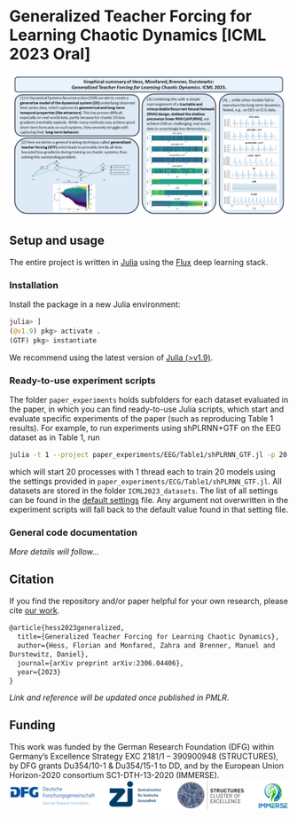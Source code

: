 # **Generalized Teacher Forcing for Learning Chaotic Dynamics [ICML 2023 Oral]**
![](misc/GraphSum_GTF_icml2023.png "Graphical Summary.")

## Setup and usage
The entire project is written in [Julia](https://julialang.org/) using the [Flux](https://fluxml.ai/Flux.jl/stable/) deep learning stack.
### Installation
Install the package in a new Julia environment:
```julia
julia> ]
(@v1.9) pkg> activate .
(GTF) pkg> instantiate
```
We recommend using the latest version of [Julia (>v1.9)](https://julialang.org/downloads/).

### Ready-to-use experiment scripts
The folder `paper_experiments` holds subfolders for each dataset evaluated in the paper, in which you can find ready-to-use Julia scripts, which start and evaluate specific experiments of the paper (such as reproducing Table 1 results). For example, to run experiments using shPLRNN+GTF on the EEG dataset as in Table 1, run 
```bash
julia -t 1 --project paper_experiments/EEG/Table1/shPLRNN_GTF.jl -p 20 -r 20
```
which will start 20 processes with 1 thread each to train 20 models using the settings provided in `paper_experiments/ECG/Table1/shPLRNN_GTF.jl`. All datasets are stored in the folder `ICML2023_datasets`. The list of all settings can be found in the [default settings](settings/defaults.json) file. Any argument not overwritten in the experiment scripts will fall back to the default value found in that setting file.

### General code documentation
*More details will follow...*

## Citation
If you find the repository and/or paper helpful for your own research, please cite [our work](https://arxiv.org/abs/2306.04406).
```
@article{hess2023generalized,
  title={Generalized Teacher Forcing for Learning Chaotic Dynamics},
  author={Hess, Florian and Monfared, Zahra and Brenner, Manuel and Durstewitz, Daniel},
  journal={arXiv preprint arXiv:2306.04406},
  year={2023}
}
```
*Link and reference will be updated once published in PMLR*.

## Funding
This work was funded by the German Research Foundation (DFG) within Germany’s Excellence Strategy EXC 2181/1 – 390900948 (STRUCTURES), by DFG grants Du354/10-1 \& Du354/15-1 to DD, and by the European Union Horizon-2020 consortium SC1-DTH-13-2020 (IMMERSE).
![](misc/logos.png "Funding.")

